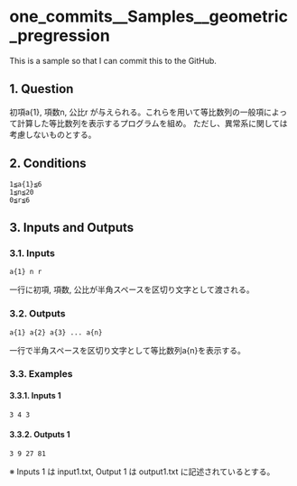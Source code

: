 # one_commits__Samples__geometric_pregression

This is a sample so that I can commit this to the GitHub.

## 1. Question

初項a{1}, 項数n, 公比r が与えられる。これらを用いて等比数列の一般項によって計算した等比数列を表示するプログラムを組め。
ただし、異常系に関しては考慮しないものとする。

## 2. Conditions

```
1≦a{1}≦6
1≦n≦20
0≦r≦6
```

## 3. Inputs and Outputs

### 3.1. Inputs

```
a{1} n r
```

一行に初項, 項数, 公比が半角スペースを区切り文字として渡される。

### 3.2. Outputs

```
a{1} a{2} a{3} ... a{n}
```

一行で半角スペースを区切り文字として等比数列a{n}を表示する。

### 3.3. Examples

#### 3.3.1. Inputs 1

```
3 4 3
```
#### 3.3.2. Outputs 1

```
3 9 27 81
```

※ Inputs 1 は input1.txt, Output 1 は output1.txt に記述されているとする。
